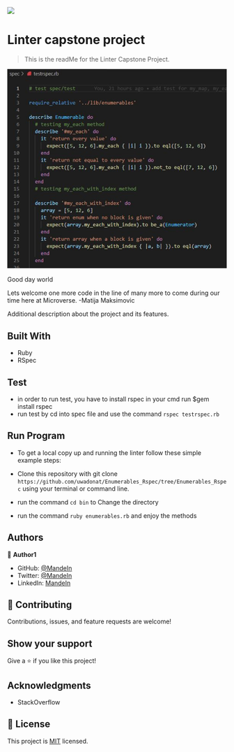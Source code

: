 ![](https://img.shields.io/badge/Microverse-blueviolet)

# Linter capstone project

> This is the readMe for the Linter Capstone Project. 

![screenshot](https://github.com/uwadonat/Enumerables_Rspec/blob/Enumerables_Rspec/images/screenshoot.JPG)

Good day world

Lets welcome one more code in the line of many more to come during our time here at Microverse. -Matija Maksimovic


Additional description about the project and its features.

## Built With

- Ruby
- RSpec

## Test
- in order to run test, you have to install rspec in your cmd run $gem install rspec
- run test by cd into spec file and use the command   ```rspec testrspec.rb```   


## Run Program

- To get a local copy up and running the linter follow these simple example steps:

- Clone this repository with git clone ```https://github.com/uwadonat/Enumerables_Rspec/tree/Enumerables_Rspec``` using your terminal or command line.
- run the command ```cd bin``` to Change the directory 
- run the command ```ruby enumerables.rb``` and enjoy the methods


## Authors

👤 **Author1**

- GitHub: [@MandeIn](https://github.com/MandeIn)
- Twitter: [@MandeIn](https://twitter.com/MandeIn)
- LinkedIn: [MandeIn](https://linkedin.com/MandeIn)

## 🤝 Contributing

Contributions, issues, and feature requests are welcome!

## Show your support

Give a ⭐️ if you like this project!

## Acknowledgments

- StackOverflow

## 📝 License

This project is [MIT](https://opensource.org/licenses/MIT) licensed.